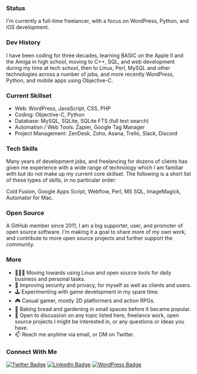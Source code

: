 
### Status

I'm currently a full-time freelancer, with a focus on WordPress, Python, and iOS development.

### Dev History

I have been coding for three decades, learning BASIC on the Apple II and the Amiga in high school, moving to C++, SQL, and web development during my time at tech school, then to Linux, Perl, MySQL and other technologies across a number of jobs, and more recently WordPress, Python, and mobile apps using Objective-C.

### Current Skillset

- Web: WordPress, JavaScript, CSS, PHP
- Coding: Objective-C, Python
- Database: MySQL, SQLite, SQLite FTS (full text search)
- Automation / Web Tools: Zapier, Google Tag Manager
- Project Management: ZenDesk, Zoho, Asana, Trello, Slack, Discord

### Tech Skills

Many years of development jobs, and freelancing for dozens of clients has given me experience with a wide range of technology which I am familiar with but do not make up my current core skillset. The following is a short list of these types of skills, in no particular order:

Cold Fusion, Google Apps Script, Webflow, Perl, MS SQL, ImageMagick, Automator for Mac.

### Open Source

A GitHub member since 2011, I am a big supporter, user, and promoter of open source software. I'm making it a goal to share more of my own work, and contribute to more open source projects and further support the community.

### More

- 👨🏼‍💻 Moving towards using Linux and open source tools for daily business and personal tasks.
- 🔭 Improving security and privacy, for myself as well as clients and users.
- 🕹 Experimenting with game development in my spare time. 
- 🎮 Casual gamer, mostly 2D platformers and action RPGs.
- 🏡 Baking bread and gardening in small spaces before it became popular.
- 💬 Open to discussion on any topic listed here, freelance work, open source projects I might be interested in, or any questions or ideas you have.
- 📫 Reach me anytime via email, or DM on Twitter.

### Connect With Me

[![Twitter Badge](https://img.shields.io/badge/Twitter-blue?style=for-the-badge&logo=twitter&logoColor=white)](https://twitter.com/andrewhoyer) [![LinkedIn Badge](https://img.shields.io/badge/LinkedIn-blue?style=for-the-badge&logo=linkedin&logoColor=white)](https://www.linkedin.com/in/andrewhoyer/) [![WordPress Badge](https://img.shields.io/badge/WordPress-grey?logo=wordpress&logoColor=white&style=for-the-badge)](https://profiles.wordpress.org/andrewhoyer/)

